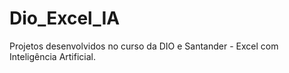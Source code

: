 # Dio_Excel_IA
Projetos desenvolvidos no curso da DIO e Santander - Excel com Inteligência Artificial.
